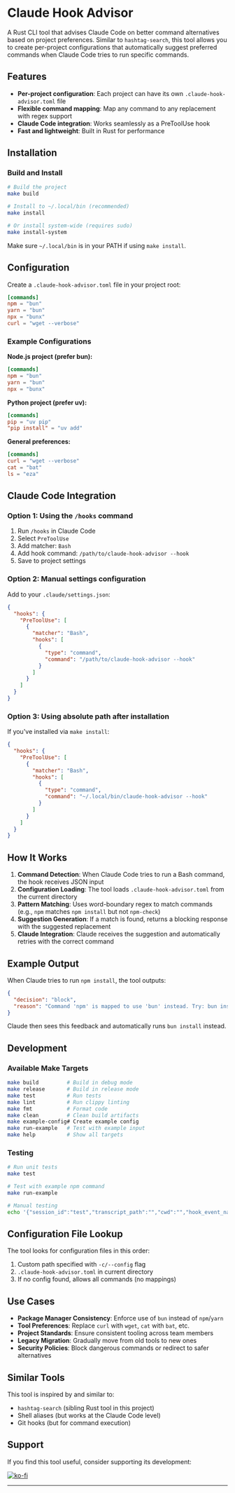 # Claude Hook Advisor

A Rust CLI tool that advises Claude Code on better command alternatives based on project preferences. Similar to `hashtag-search`, this tool allows you to create per-project configurations that automatically suggest preferred commands when Claude Code tries to run specific commands.

## Features

- **Per-project configuration**: Each project can have its own `.claude-hook-advisor.toml` file
- **Flexible command mapping**: Map any command to any replacement with regex support
- **Claude Code integration**: Works seamlessly as a PreToolUse hook
- **Fast and lightweight**: Built in Rust for performance

## Installation

### Build and Install

```bash
# Build the project
make build

# Install to ~/.local/bin (recommended)
make install

# Or install system-wide (requires sudo)
make install-system
```

Make sure `~/.local/bin` is in your PATH if using `make install`.

## Configuration

Create a `.claude-hook-advisor.toml` file in your project root:

```toml
[commands]
npm = "bun"
yarn = "bun"
npx = "bunx"
curl = "wget --verbose"
```

### Example Configurations

**Node.js project (prefer bun):**
```toml
[commands]
npm = "bun"
yarn = "bun"
npx = "bunx"
```

**Python project (prefer uv):**
```toml
[commands]
pip = "uv pip"
"pip install" = "uv add"
```

**General preferences:**
```toml
[commands]
curl = "wget --verbose"
cat = "bat"
ls = "eza"
```

## Claude Code Integration

### Option 1: Using the `/hooks` command

1. Run `/hooks` in Claude Code
2. Select `PreToolUse`
3. Add matcher: `Bash`
4. Add hook command: `/path/to/claude-hook-advisor --hook`
5. Save to project settings

### Option 2: Manual settings configuration

Add to your `.claude/settings.json`:

```json
{
  "hooks": {
    "PreToolUse": [
      {
        "matcher": "Bash",
        "hooks": [
          {
            "type": "command",
            "command": "/path/to/claude-hook-advisor --hook"
          }
        ]
      }
    ]
  }
}
```

### Option 3: Using absolute path after installation

If you've installed via `make install`:

```json
{
  "hooks": {
    "PreToolUse": [
      {
        "matcher": "Bash",
        "hooks": [
          {
            "type": "command",
            "command": "~/.local/bin/claude-hook-advisor --hook"
          }
        ]
      }
    ]
  }
}
```

## How It Works

1. **Command Detection**: When Claude Code tries to run a Bash command, the hook receives JSON input
2. **Configuration Loading**: The tool loads `.claude-hook-advisor.toml` from the current directory
3. **Pattern Matching**: Uses word-boundary regex to match commands (e.g., `npm` matches `npm install` but not `npm-check`)
4. **Suggestion Generation**: If a match is found, returns a blocking response with the suggested replacement
5. **Claude Integration**: Claude receives the suggestion and automatically retries with the correct command

## Example Output

When Claude tries to run `npm install`, the tool outputs:

```json
{
  "decision": "block",
  "reason": "Command 'npm' is mapped to use 'bun' instead. Try: bun install"
}
```

Claude then sees this feedback and automatically runs `bun install` instead.

## Development

### Available Make Targets

```bash
make build         # Build in debug mode
make release       # Build in release mode
make test          # Run tests
make lint          # Run clippy linting
make fmt           # Format code
make clean         # Clean build artifacts
make example-config# Create example config
make run-example   # Test with example input
make help          # Show all targets
```

### Testing

```bash
# Run unit tests
make test

# Test with example npm command
make run-example

# Manual testing
echo '{"session_id":"test","transcript_path":"","cwd":"","hook_event_name":"PreToolUse","tool_name":"Bash","tool_input":{"command":"yarn start"}}' | ./target/debug/claude-hook-advisor --hook
```

## Configuration File Lookup

The tool looks for configuration files in this order:

1. Custom path specified with `-c/--config` flag
2. `.claude-hook-advisor.toml` in current directory
3. If no config found, allows all commands (no mappings)

## Use Cases

- **Package Manager Consistency**: Enforce use of `bun` instead of `npm`/`yarn`
- **Tool Preferences**: Replace `curl` with `wget`, `cat` with `bat`, etc.
- **Project Standards**: Ensure consistent tooling across team members
- **Legacy Migration**: Gradually move from old tools to new ones
- **Security Policies**: Block dangerous commands or redirect to safer alternatives

## Similar Tools

This tool is inspired by and similar to:
- `hashtag-search` (sibling Rust tool in this project)
- Shell aliases (but works at the Claude Code level)
- Git hooks (but for command execution)

## Support

If you find this tool useful, consider supporting its development:

[![ko-fi](https://ko-fi.com/img/githubbutton_sm.svg)](https://ko-fi.com/A0A01HT0RG)

---
